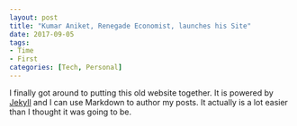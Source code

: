 ```yaml
---
layout: post
title: "Kumar Aniket, Renegade Economist, launches his Site"
date: 2017-09-05
tags:
- Time
- First
categories: [Tech, Personal]
---
```


I finally got around to putting this old website together. It is powered by [Jekyll](http://jekyllrb.com) and I can use Markdown to author my posts. It actually is a lot easier than I thought it was going to be.
